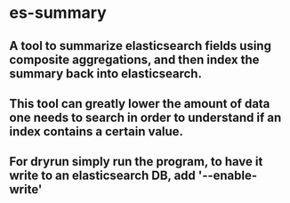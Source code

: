 # es-summary
## A tool to summarize elasticsearch fields using composite aggregations, and then index the summary back into elasticsearch.

## This tool can greatly lower the amount of data one needs to search in order to understand if an index contains a certain value.

## For dryrun simply run the program, to have it write to an elasticsearch DB, add '--enable-write' 